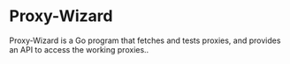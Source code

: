 # Proxy-Wizard
 Proxy-Wizard is a Go program that fetches and tests proxies, and provides an API to access the working proxies..
